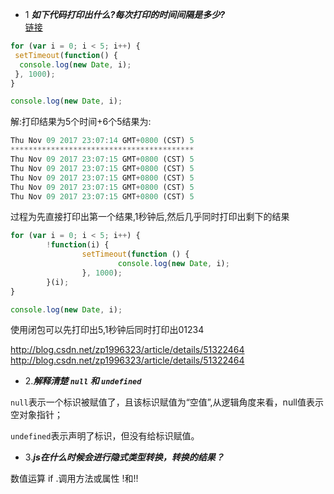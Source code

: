 * 1  ***如下代码打印出什么?每次打印的时间间隔是多少?***  
[链接](http://www.jb51.net/article/109005.htm)

```js
for (var i = 0; i < 5; i++) {
 setTimeout(function() {
  console.log(new Date, i);
 }, 1000);
}

console.log(new Date, i);
```
解:打印结果为5个时间+6个5结果为:
```js
Thu Nov 09 2017 23:07:14 GMT+0800 (CST) 5
*****************************************
Thu Nov 09 2017 23:07:15 GMT+0800 (CST) 5
Thu Nov 09 2017 23:07:15 GMT+0800 (CST) 5
Thu Nov 09 2017 23:07:15 GMT+0800 (CST) 5
Thu Nov 09 2017 23:07:15 GMT+0800 (CST) 5
Thu Nov 09 2017 23:07:15 GMT+0800 (CST) 5
```
过程为先直接打印出第一个结果,1秒钟后,然后几乎同时打印出剩下的结果

```js
for (var i = 0; i < 5; i++) {
        !function(i) {
                setTimeout(function () {
                        console.log(new Date, i);
                }, 1000);
        }(i);
}

console.log(new Date, i);
```
使用闭包可以先打印出5,1秒钟后同时打印出01234

http://blog.csdn.net/zp1996323/article/details/51322464
http://blog.csdn.net/zp1996323/article/details/51322464

* 2.***解释清楚 `null` 和 `undefined`***

`null`表示一个标识被赋值了，且该标识赋值为“空值”,从逻辑角度来看，null值表示空对象指针；

`undefined`表示声明了标识，但没有给标识赋值。

* 3.***js在什么时候会进行隐式类型转换，转换的结果？***

数值运算
if
.调用方法或属性
!和!!





